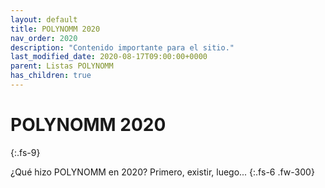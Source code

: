 ```yaml
---
layout: default
title: POLYNOMM 2020
nav_order: 2020
description: "Contenido importante para el sitio."
last_modified_date: 2020-08-17T09:00:00+0000
parent: Listas POLYNOMM
has_children: true
---
```


<link rel="stylesheet" href="{{ '/assets/css/just-the-docs-degVerde.css' | absolute_url }}">
<script>
    jtd.setTheme('degVerde');
</script>

# POLYN<span class="deg-sitio deg-sitio-texto">OMM 2020</span><i class="jpa-anim-rel-nerd_face jpa-2em"></i>
{:.fs-9}

¿Qué hizo POLYN<span class="deg-sitio deg-sitio-texto">OMM</span> en 2020? Primero, existir, luego...
{:.fs-6 .fw-300}